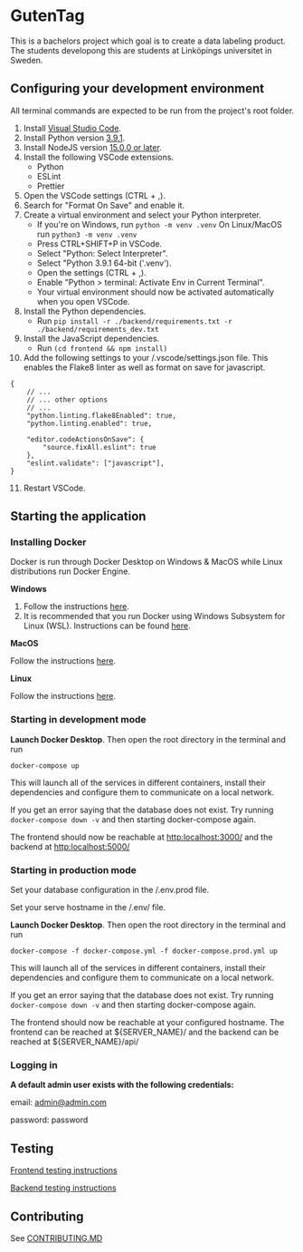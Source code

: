 # GutenTag

This is a bachelors project which goal is to create a data labeling product. The students developong this are students at Linköpings universitet in Sweden.

## Configuring your development environment

All terminal commands are expected to be run from the project's root folder.

1. Install [Visual Studio Code](https://code.visualstudio.com/download).
2. Install Python version [3.9.1](https://www.python.org/downloads/release/python-391/).
3. Install NodeJS version [15.0.0 or later](https://nodejs.org/en/download/current/).
4. Install the following VSCode extensions.
   - Python
   - ESLint
   - Prettier
5. Open the VSCode settings (CTRL + ,).
6. Search for "Format On Save" and enable it.
7. Create a virtual environment and select your Python interpreter.
   - If you're on Windows, run `python -m venv .venv` On Linux/MacOS run `python3 -m venv .venv`
   - Press CTRL+SHIFT+P in VSCode.
   - Select "Python: Select Interpreter".
   - Select "Python 3.9.1 64-bit ('.venv').
   - Open the settings (CTRL + ,).
   - Enable "Python > terminal: Activate Env in Current Terminal".
   - Your virtual environment should now be activated automatically when you open VSCode.
8. Install the Python dependencies.
   - Run `pip install -r ./backend/requirements.txt -r ./backend/requirements_dev.txt`
9. Install the JavaScript dependencies.
   - Run `(cd frontend && npm install)`
10. Add the following settings to your /.vscode/settings.json file. This enables the Flake8 linter as well as format on save for javascript.

```
{
    // ...
    // ... other options
    // ...
    "python.linting.flake8Enabled": true,
    "python.linting.enabled": true,

    "editor.codeActionsOnSave": {
        "source.fixAll.eslint": true
    },
    "eslint.validate": ["javascript"],
}
```

11. Restart VSCode.

## Starting the application

### Installing Docker

Docker is run through Docker Desktop on Windows & MacOS while Linux distributions run Docker Engine.

**Windows**

1. Follow the instructions [here](https://docs.docker.com/docker-for-windows/install-windows-home/).
2. It is recommended that you run Docker using Windows Subsystem for Linux (WSL). Instructions can be found [here](https://docs.docker.com/docker-for-windows/wsl/).

**MacOS**

Follow the instructions [here](https://docs.docker.com/docker-for-mac/install/).

**Linux**

Follow the instructions [here](https://docs.docker.com/engine/install/).

### Starting in development mode

**Launch Docker Desktop**. Then open the root directory in the terminal and run

`docker-compose up`

This will launch all of the services in different containers, install their dependencies and configure them to communicate on a local network.

If you get an error saying that the database does not exist. Try running `docker-compose down -v` and then starting docker-compose again.

The frontend should now be reachable at [http:localhost:3000/](http:localhost:3000/) and the backend at [http:localhost:5000/](http:localhost:5000/)

### Starting in production mode

Set your database configuration in the /.env.prod file.

Set your serve hostname in the /.env/ file.

**Launch Docker Desktop**. Then open the root directory in the terminal and run

`docker-compose -f docker-compose.yml -f docker-compose.prod.yml up`

This will launch all of the services in different containers, install their dependencies and configure them to communicate on a local network.

If you get an error saying that the database does not exist. Try running `docker-compose down -v` and then starting docker-compose again.

The frontend should now be reachable at your configured hostname. The frontend can be reached at ${SERVER_NAME}/ and the backend can be reached at ${SERVER_NAME}/api/

### Logging in

**A default admin user exists with the following credentials:**

email: admin@admin.com

password: password

## Testing

[Frontend testing instructions](frontend/src/tests/README.MD)

[Backend testing instructions](backend/Test/README.MD)

## Contributing

See [CONTRIBUTING.MD](/CONTRIBUTING.MD)
